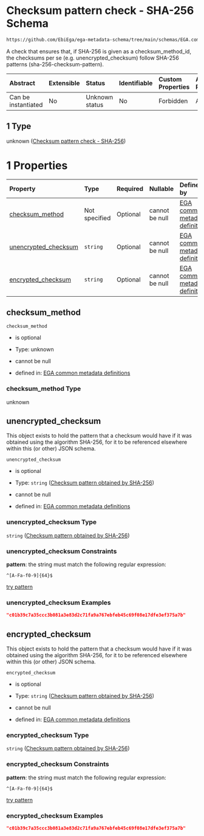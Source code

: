 # Checksum pattern check - SHA-256 Schema

```txt
https://github.com/EbiEga/ega-metadata-schema/tree/main/schemas/EGA.common-definitions.json#/definitions/checksum-pattern-check/anyOf/1
```

A check that ensures that, if SHA-256 is given as a checksum_method_id, the checksums per se (e.g. unencrypted_checksum) follow SHA-256 patterns (sha-256-checksum-pattern).

| Abstract            | Extensible | Status         | Identifiable | Custom Properties | Additional Properties | Access Restrictions | Defined In                                                                                |
| :------------------ | :--------- | :------------- | :----------- | :---------------- | :-------------------- | :------------------ | :---------------------------------------------------------------------------------------- |
| Can be instantiated | No         | Unknown status | No           | Forbidden         | Allowed               | none                | [EGA.common-definitions.json*](../out/EGA.common-definitions.json "open original schema") |

## 1 Type

unknown ([Checksum pattern check - SHA-256](ega-2-definitions-check-checksum-checks-based-on-its-method-anyof-checksum-pattern-check---sha-256.md))

# 1 Properties

| Property                                      | Type          | Required | Nullable       | Defined by                                                                                                                                                                                                                                                                                                                                                         |
| :-------------------------------------------- | :------------ | :------- | :------------- | :----------------------------------------------------------------------------------------------------------------------------------------------------------------------------------------------------------------------------------------------------------------------------------------------------------------------------------------------------------------- |
| [checksum_method](#checksum_method)           | Not specified | Optional | cannot be null | [EGA common metadata definitions](ega-2-definitions-check-checksum-checks-based-on-its-method-anyof-checksum-pattern-check---sha-256-properties-checksum_method.md "https://github.com/EbiEga/ega-metadata-schema/tree/main/schemas/EGA.common-definitions.json#/definitions/checksum-pattern-check/anyOf/1/properties/checksum_method")                           |
| [unencrypted_checksum](#unencrypted_checksum) | `string`      | Optional | cannot be null | [EGA common metadata definitions](ega-2-definitions-check-checksum-checks-based-on-its-method-anyof-checksum-pattern-check---sha-256-properties-checksum-pattern-obtained-by-sha-256.md "https://github.com/EbiEga/ega-metadata-schema/tree/main/schemas/EGA.common-definitions.json#/definitions/checksum-pattern-check/anyOf/1/properties/unencrypted_checksum") |
| [encrypted_checksum](#encrypted_checksum)     | `string`      | Optional | cannot be null | [EGA common metadata definitions](ega-2-definitions-check-checksum-checks-based-on-its-method-anyof-checksum-pattern-check---sha-256-properties-checksum-pattern-obtained-by-sha-256-1.md "https://github.com/EbiEga/ega-metadata-schema/tree/main/schemas/EGA.common-definitions.json#/definitions/checksum-pattern-check/anyOf/1/properties/encrypted_checksum") |

## checksum_method



`checksum_method`

*   is optional

*   Type: unknown

*   cannot be null

*   defined in: [EGA common metadata definitions](ega-2-definitions-check-checksum-checks-based-on-its-method-anyof-checksum-pattern-check---sha-256-properties-checksum_method.md "https://github.com/EbiEga/ega-metadata-schema/tree/main/schemas/EGA.common-definitions.json#/definitions/checksum-pattern-check/anyOf/1/properties/checksum_method")

### checksum_method Type

unknown

## unencrypted_checksum

This object exists to hold the pattern that a checksum would have if it was obtained using the algorithm SHA-256, for it to be referenced elsewhere within this (or other) JSON schema.

`unencrypted_checksum`

*   is optional

*   Type: `string` ([Checksum pattern obtained by SHA-256](ega-2-definitions-check-checksum-checks-based-on-its-method-anyof-checksum-pattern-check---sha-256-properties-checksum-pattern-obtained-by-sha-256.md))

*   cannot be null

*   defined in: [EGA common metadata definitions](ega-2-definitions-check-checksum-checks-based-on-its-method-anyof-checksum-pattern-check---sha-256-properties-checksum-pattern-obtained-by-sha-256.md "https://github.com/EbiEga/ega-metadata-schema/tree/main/schemas/EGA.common-definitions.json#/definitions/checksum-pattern-check/anyOf/1/properties/unencrypted_checksum")

### unencrypted_checksum Type

`string` ([Checksum pattern obtained by SHA-256](ega-2-definitions-check-checksum-checks-based-on-its-method-anyof-checksum-pattern-check---sha-256-properties-checksum-pattern-obtained-by-sha-256.md))

### unencrypted_checksum Constraints

**pattern**: the string must match the following regular expression: 

```regexp
^[A-Fa-f0-9]{64}$
```

[try pattern](https://regexr.com/?expression=%5E%5BA-Fa-f0-9%5D%7B64%7D%24 "try regular expression with regexr.com")

### unencrypted_checksum Examples

```json
"c01b39c7a35ccc3b081a3e83d2c71fa9a767ebfeb45c69f08e17dfe3ef375a7b"
```

## encrypted_checksum

This object exists to hold the pattern that a checksum would have if it was obtained using the algorithm SHA-256, for it to be referenced elsewhere within this (or other) JSON schema.

`encrypted_checksum`

*   is optional

*   Type: `string` ([Checksum pattern obtained by SHA-256](ega-2-definitions-check-checksum-checks-based-on-its-method-anyof-checksum-pattern-check---sha-256-properties-checksum-pattern-obtained-by-sha-256-1.md))

*   cannot be null

*   defined in: [EGA common metadata definitions](ega-2-definitions-check-checksum-checks-based-on-its-method-anyof-checksum-pattern-check---sha-256-properties-checksum-pattern-obtained-by-sha-256-1.md "https://github.com/EbiEga/ega-metadata-schema/tree/main/schemas/EGA.common-definitions.json#/definitions/checksum-pattern-check/anyOf/1/properties/encrypted_checksum")

### encrypted_checksum Type

`string` ([Checksum pattern obtained by SHA-256](ega-2-definitions-check-checksum-checks-based-on-its-method-anyof-checksum-pattern-check---sha-256-properties-checksum-pattern-obtained-by-sha-256-1.md))

### encrypted_checksum Constraints

**pattern**: the string must match the following regular expression: 

```regexp
^[A-Fa-f0-9]{64}$
```

[try pattern](https://regexr.com/?expression=%5E%5BA-Fa-f0-9%5D%7B64%7D%24 "try regular expression with regexr.com")

### encrypted_checksum Examples

```json
"c01b39c7a35ccc3b081a3e83d2c71fa9a767ebfeb45c69f08e17dfe3ef375a7b"
```
